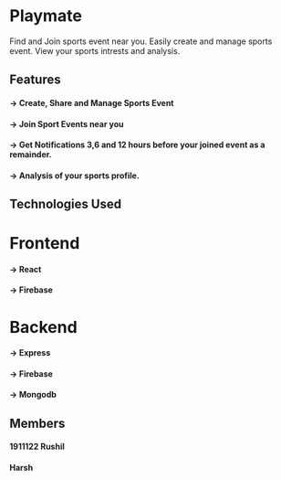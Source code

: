 # Playmate
Find and Join sports event near you. Easily create and manage sports event. View your sports intrests and analysis.

## Features
#### -> Create, Share and Manage Sports Event
#### -> Join Sport Events near you
#### -> Get Notifications 3,6 and 12 hours before your joined event as a remainder.
#### -> Analysis of your sports profile.

## Technologies Used

# Frontend
#### -> React
#### -> Firebase

# Backend
#### -> Express
#### -> Firebase
#### -> Mongodb

## Members
#### 1911122 Rushil
#### Harsh
